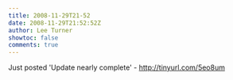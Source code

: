 ```yaml
---
title: 2008-11-29T21-52
date: 2008-11-29T21:52:52Z
author: Lee Turner
showtoc: false
comments: true
---
```


Just posted 'Update nearly complete' - http://tinyurl.com/5eo8um

